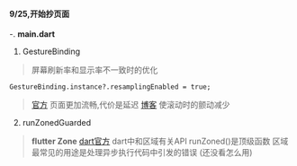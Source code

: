 #### 9/25,开始抄页面
-. **main.dart**
1. GestureBinding
> 屏幕刷新率和显示率不一致时的优化

`GestureBinding.instance?.resamplingEnabled = true;`
> [官方](https://api.flutter.dev/flutter/gestures/GestureBinding/resamplingEnabled.html)
> 页面更加流畅,代价是延迟
> [博客](https://blog.csdn.net/longlyboyhe/article/details/110703070) 使滚动时的颤动减少

2. runZonedGuarded
> **flutter Zone**
> [dart官方](https://dart.dev/articles/archive/zones)
> dart中和区域有关API
> runZoned()是顶级函数
> 区域最常见的用途是处理异步执行代码中引发的错误
(还没看怎么用)